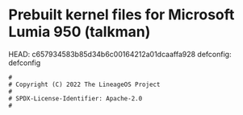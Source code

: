 # Prebuilt kernel files for Microsoft Lumia 950 (talkman)

HEAD: c657934583b85d34b6c00164212a01dcaaffa928
defconfig: defconfig

```
#
# Copyright (C) 2022 The LineageOS Project
#
# SPDX-License-Identifier: Apache-2.0
#
```
